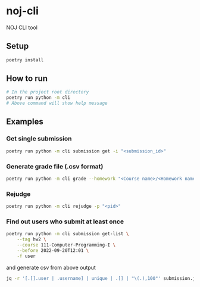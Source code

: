 # noj-cli

NOJ CLI tool

## Setup

```bash
poetry install
```

## How to run

```bash
# In the project root directory
poetry run python -m cli
# Above command will show help message
```

## Examples

### Get single submission

```bash
poetry run python -m cli submission get -i "<submission_id>"
```

### Generate grade file (.csv format)

```bash
poetry run python -m cli grade --homework "<Course name>/<Homework name>"
```

### Rejudge

```bash
poetry run python -m cli rejudge -p "<pid>"
```

### Find out users who submit at least once

```bash
poetry run python -m cli submission get-list \
    --tag hw2 \
    --course 111-Computer-Programming-I \
    --before 2022-09-20T12:01 \
    -f user
```

and generate csv from above output

```bash
jq -r '[.[].user | .username] | unique | .[] | "\(.),100"' submission.json 
```
